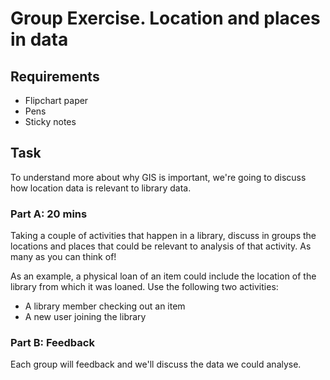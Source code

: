 Group Exercise. Location and places in data
===========================================

Requirements
------------

- Flipchart paper
- Pens
- Sticky notes

Task
----

To understand more about why GIS is important, we're going to discuss how location data is relevant to library data.

### Part A: 20 mins

Taking a couple of activities that happen in a library, discuss in groups the locations and places that could be relevant to analysis of that activity.  As many as you can think of!

As an example, a physical loan of an item could include the location of the library from which it was loaned.  Use the following two activities:

- A library member checking out an item
- A new user joining the library

### Part B: Feedback

Each group will feedback and we'll discuss the data we could analyse.